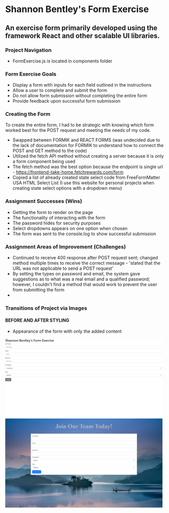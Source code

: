 # Shannon Bentley's Form Exercise 

## An exercise form primarily developed using the framework React and other scalable UI libraries.

### Project Navigation 
- FormExercise.js is located in components folder

### Form Exercise Goals 
- Display a form with inputs for each field outlined in the instructions
- Allow a user to complete and submit the form
- Do not allow form submission without completing the entire form
- Provide feedback upon successful form submission

### Creating the Form 
To create the entire form, I had to be strategic with knowing which form worked best for the POST request and meeting the needs of my code.
- Swapped between FORMIK and REACT FORMS (was undecided due to the lack of documentation for FORMIK to understand how to connect the POST and GET method to the code)
- Utilized the fetch API method without creating a server because it is only a form component being used 
- The fetch method was the best option because the endpoint is single url - https://frontend-take-home.fetchrewards.com/form
- Copied a list of already created state select code from FreeFormMatter USA HTML Select List (I use this website for personal projects when creating state select options with a dropdown menu)

### Assignment Successes (Wins)
- Getting the form to render on the page
- The functionality of interacting with the form
- The password hides for security purposes
- Select dropdowns appears on one option when chosen
- The form was sent to the console.log to show successful submission

### Assignment Areas of Improvement (Challenges)
- Continued to receive 400 response after POST request sent; changed method multiple times to receive the correct message - 'stated that the URL was not applicable to send a POST request'
- By setting the types on password and email, the system gave suggestions as to what was a real email and a qualified password; however, I couldn't find a method that would work to prevent the user from submitting the form
- 


### Transitions of Project via Images

#### BEFORE AND AFTER STYLING
- Appearance of the form with only the added content
<img src='/src/img/initialform.png' width='500px' alt='inital project before styling and props' />

<img src='/src/img/screencapture-localhost-3001-2022-11-09-22_59_10.png' width='500px' alt='minimal styling on form' />


